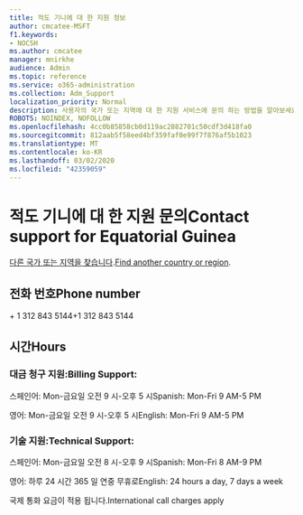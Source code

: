 ```yaml
---
title: 적도 기니에 대 한 지원 정보
author: cmcatee-MSFT
f1.keywords:
- NOCSH
ms.author: cmcatee
manager: mnirkhe
audience: Admin
ms.topic: reference
ms.service: o365-administration
ms.collection: Adm_Support
localization_priority: Normal
description: 사용자의 국가 또는 지역에 대 한 지원 서비스에 문의 하는 방법을 알아보세요.
ROBOTS: NOINDEX, NOFOLLOW
ms.openlocfilehash: 4cc0b85858cb0d119ac2882701c50cdf3d418fa0
ms.sourcegitcommit: 812aab5f58eed4bf359faf0e99f7f876af5b1023
ms.translationtype: MT
ms.contentlocale: ko-KR
ms.lasthandoff: 03/02/2020
ms.locfileid: "42359059"
---
```

# <a name="contact-support-for-equatorial-guinea"></a><span data-ttu-id="cd639-103">적도 기니에 대 한 지원 문의</span><span class="sxs-lookup"><span data-stu-id="cd639-103">Contact support for Equatorial Guinea</span></span>

<span data-ttu-id="cd639-104">[다른 국가 또는 지역을 찾습니다](../contact-support-for-business-products.md).</span><span class="sxs-lookup"><span data-stu-id="cd639-104">[Find another country or region](../contact-support-for-business-products.md).</span></span>

## <a name="phone-number"></a><span data-ttu-id="cd639-105">전화 번호</span><span class="sxs-lookup"><span data-stu-id="cd639-105">Phone number</span></span>
<span data-ttu-id="cd639-106">+ 1 312 843 5144</span><span class="sxs-lookup"><span data-stu-id="cd639-106">+1 312 843 5144</span></span>

## <a name="hours"></a><span data-ttu-id="cd639-107">시간</span><span class="sxs-lookup"><span data-stu-id="cd639-107">Hours</span></span>
### <a name="billing-support"></a><span data-ttu-id="cd639-108">대금 청구 지원:</span><span class="sxs-lookup"><span data-stu-id="cd639-108">Billing Support:</span></span>

<span data-ttu-id="cd639-109">스페인어: Mon-금요일 오전 9 시-오후 5 시</span><span class="sxs-lookup"><span data-stu-id="cd639-109">Spanish: Mon-Fri 9 AM-5 PM</span></span>

<span data-ttu-id="cd639-110">영어: Mon-금요일 오전 9 시-오후 5 시</span><span class="sxs-lookup"><span data-stu-id="cd639-110">English: Mon-Fri 9 AM-5 PM</span></span>

### <a name="technical-support"></a><span data-ttu-id="cd639-111">기술 지원:</span><span class="sxs-lookup"><span data-stu-id="cd639-111">Technical Support:</span></span>

<span data-ttu-id="cd639-112">스페인어: Mon-금요일 오전 8 시-오후 9 시</span><span class="sxs-lookup"><span data-stu-id="cd639-112">Spanish: Mon-Fri 8 AM-9 PM</span></span>

<span data-ttu-id="cd639-113">영어: 하루 24 시간 365 일 연중 무휴로</span><span class="sxs-lookup"><span data-stu-id="cd639-113">English: 24 hours a day, 7 days a week</span></span>

<span data-ttu-id="cd639-114">국제 통화 요금이 적용 됩니다.</span><span class="sxs-lookup"><span data-stu-id="cd639-114">International call charges apply</span></span>
